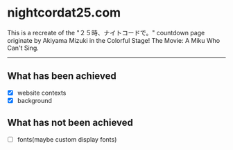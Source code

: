 # nightcordat25.com

This is a recreate of the "２５時、ナイトコードで。"  countdown page originate by Akiyama Mizuki in the Colorful Stage! The Movie: A Miku Who Can't Sing.

---

## What has been achieved

- [x] website contexts
- [x] background

## What has not been achieved

- [ ] fonts(maybe custom display fonts)
